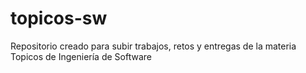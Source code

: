 # topicos-sw
Repositorio creado para subir trabajos, retos y entregas de la materia Topicos de Ingeniería de Software
